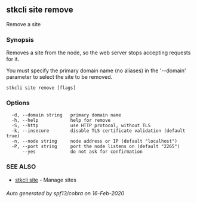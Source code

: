 ## stkcli site remove

Remove a site

### Synopsis

Removes a site from the node, so the web server stops accepting requests for it.

You must specify the primary domain name (no aliases) in the '--domain' parameter to select the site to be removed.


```
stkcli site remove [flags]
```

### Options

```
  -d, --domain string   primary domain name
  -h, --help            help for remove
  -S, --http            use HTTP protocol, without TLS
  -k, --insecure        disable TLS certificate validation (default true)
  -n, --node string     node address or IP (default "localhost")
  -P, --port string     port the node listens on (default "2265")
      --yes             do not ask for confirmation
```

### SEE ALSO

* [stkcli site](stkcli_site.md)	 - Manage sites

###### Auto generated by spf13/cobra on 16-Feb-2020
